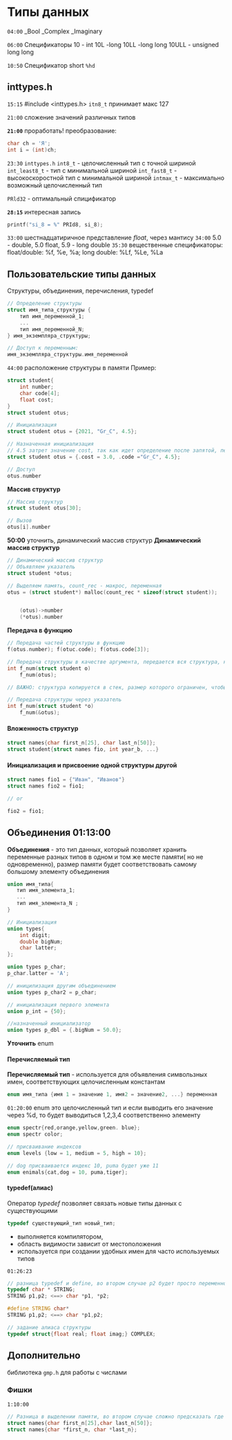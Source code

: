 # Типы данных

`04:00`
_Bool
_Complex
_Imaginary

`06:00` Спецификаторы
10 - int
10L -long
10LL -long long
10ULL - unsigned long long

`10:50` Спецификатор
short `%hd`

## inttypes.h

`15:15` #include <inttypes.h>
`itn8_t` принимает макс 127

`21:00` сложение значений различных типов

__`21:00`__ проработать!
преобразование:
```c
char ch = 'Я';
int i = (int)ch; 
```

`23:30` `inttypes.h`
`int8_t`		- целочисленный тип с точной шириной
`int_least8_t`	- тип с минимальной шириной
`int_fast8_t`	- высокоскоростной тип с минимальной шириной
`intmax_t`		- максимально возможный целочисленный тип

`PRld32` - оптимальный спицификатор

__`28:15`__ интересная запись

```c
printf("si_8 = %" PRId8, si_8);
```

`33:00` шестнадцатиричное представление _float_, через мантису
`34:00` 5.0 - double, 5.0 float, 5.9 - long double
`35:30` вещественные спецификаторы: float/double: %f, %e, %a; long double: %Lf, %Le, %La

## Пользовательские типы данных
Структуры, объединения, перечисления, typedef

```c
// Определение структуры
struct имя_типа_структуры {
	тип имя_переменной_1;
	...
	тип имя_переменной_N;
} имя_экземпляра_структуры;

// Доступ к переменным:
имя_экземпляра_структуры.имя_переменной
```

`44:00` расположение структуры в памяти
Пример:

```c
struct student{
	int number;
	char code[4];
	float cost;
}
struct student otus;
```

```c
// Инициализация
struct student otus = {2021, "Gr_C", 4.5};
```

```c
// Назначенная инициализация
// 4.5 затрет значение cost, так как идет определение после запятой, переменной code   
struct student otus = {.cost = 3.0, .code ="Gr_C", 4.5};
```

```c
// Доступ
otus.number
```

**Массив структур**

```c
// Массив структур
struct student otus[30];

// Вызов
otus[i].number
```

__50:00__ уточнить, динамический массив структур
**Динамический массив структур**

```c
// Динамический массив структур
// Объявляем указатель
struct student *otus; 

// Выделяем память, count_rec - макрос, переменная
otus = (struct student*) malloc(count_rec * sizeof(struct student));


	(otus)->number
	(*otus).number
```

**Передача в функцию**

```c
// Передача частей структуры в функцию
f(otus.number); f(otuc.code); f(otus.code[3]);

// Передача структуры в качестве аргумента, передается вся структура, не адрес и работа идет с копией, сама структура не меняется, для изменении структуры передается указатель
int f_num(struct student o)
	f_num(otus);

// ВАЖНО: структура копируется в стек, размер которого ограничен, чтобы это обойти для больших структур, в функцию передается указатель и в стек попадает только указатель

// Передача структуры через указатель
int f_num(struct student *o)
	f_num(&otus);
```

#### Вложенность структур

```c
struct names{char first_n[25], char last_n[50]};
struct student{struct names fio, int year_b, ...}
```

#### Инициализация и присвоение одной структуры другой

```c
struct names fio1 = {"Иван", "Иванов"}
struct names fio2 = fio1;

// or

fio2 = fio1;
```

## Объединения 01:13:00

**Объединения** - это тип данных, который позволяет хранить переменные разных типов в одном и том же месте памяти( но не одновременно), размер памяти будет соответствовать самому большому элементу объединения

 ```c
union имя_типа{
	тип имя_элемента_1;
	...
	тип имя_элемента_N ;
}
```

```c
// Инициализация
union types{
	int digit;
	double bigNum;
	char latter;
};

union types p_char;
p_char.latter = 'A';
```

```c
// иницилизация другим объединением
union types p_char2 = p_char; 
```

```c
// инициализация первого элемента
union p_int = {50}; 
```

```c
//назначенный инициализатор
union types p_dbl = {.bigNum = 50.0}; 
```

__Уточнить__ enum
#### Перечисляемый тип 
**Перечисляемый тип** - используется для объявления симвользных имен, соответствующих целочисленным константам

```c
enum имя_типа {имя 1 = значение 1, имя2 = значение2, ...} переменная
```

`01:20:00` enum это целочисленный тип и если выводить его значение через %d, то будет выводиться 1,2,3,4 соответственно элементу

```c
enum spectr{red,orange,yellow,green. blue};
enum spectr color;
```

```c
// присваивание индексов
enum levels {low = 1, medium = 5, high = 10};
```

```c
// dog присваивается индекс 10, puma будет уже 11
enum enimals{cat,dog = 10, puma,tiger};
```

#### typedef(алиас)

Оператор _typedef_ позволяет связать новые типы данных с существующими

```c
typedef существующий_тип новый_тип;
```

- выполняется компилятором,
- область видимости зависит от местоположения
- используется при создании удобных имен для часто используемых типов

`01:26:23`

```c
// разница typedef и define, во втором случае p2 будет просто переменной, а в первом это указатель
typedef char * STRING;
STRING p1,p2; <==> char *p1, *p2;

#define STRING char*
STRING p1,p2; <==> char *p1,p2;
```

```c
// задание алиаса структуры
typedef struct{float real; float imag;} COMPLEX;
```

## Дополнительно

библиотека `gmp.h` для работы с числами

### Фишки

`1:10:00`

```c
// Разница в выделении памяти, во втором случае сложно предсказать где выделится память, в то время как в первом память выделяется внутри структуры
struct names{char first_n[25],char last_n[50]};
struct names{char *first_n, char *last_n};
```
